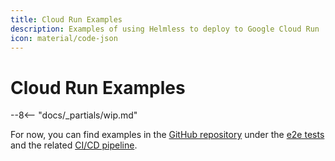 ```yaml
---
title: Cloud Run Examples
description: Examples of using Helmless to deploy to Google Cloud Run
icon: material/code-json
---
```


# Cloud Run Examples

--8<-- "docs/_partials/wip.md"

For now, you can find examples in the [GitHub repository](https://github.com/helmless/helmless) under the [e2e tests](https://github.com/helmless/google-cloudrun-charts/tree/main/charts/cloudrun/service/e2e) and the related [CI/CD pipeline](https://github.com/helmless/google-cloudrun-charts/blob/main/.github/workflows/e2e.yaml).
